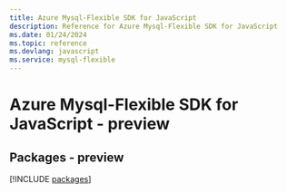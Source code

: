 ```yaml
---
title: Azure Mysql-Flexible SDK for JavaScript
description: Reference for Azure Mysql-Flexible SDK for JavaScript
ms.date: 01/24/2024
ms.topic: reference
ms.devlang: javascript
ms.service: mysql-flexible
---
```

# Azure Mysql-Flexible SDK for JavaScript - preview
## Packages - preview
[!INCLUDE [packages](mysql-flexible-index.md)]